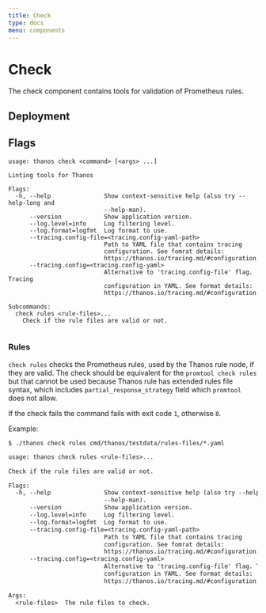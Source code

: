 ```yaml
---
title: Check
type: docs
menu: components
---
```


# Check

The check component contains tools for validation of Prometheus rules.

## Deployment
## Flags

[embedmd]:# (flags/check.txt $)
```$
usage: thanos check <command> [<args> ...]

Linting tools for Thanos

Flags:
  -h, --help               Show context-sensitive help (also try --help-long and
                           --help-man).
      --version            Show application version.
      --log.level=info     Log filtering level.
      --log.format=logfmt  Log format to use.
      --tracing.config-file=<tracing.config-yaml-path>
                           Path to YAML file that contains tracing
                           configuration. See fomrat details:
                           https://thanos.io/tracing.md/#configuration
      --tracing.config=<tracing.config-yaml>
                           Alternative to 'tracing.config-file' flag. Tracing
                           configuration in YAML. See format details:
                           https://thanos.io/tracing.md/#configuration

Subcommands:
  check rules <rule-files>...
    Check if the rule files are valid or not.


```


### Rules

`check rules` checks the Prometheus rules, used by the Thanos rule node, if they are valid.
The check should be equivalent for the `promtool check rules` but that cannot be used because
Thanos rule has extended rules file syntax, which includes `partial_response_strategy` field
which `promtool` does not allow.

If the check fails the command fails with exit code `1`, otherwise `0`.

Example:

```
$ ./thanos check rules cmd/thanos/testdata/rules-files/*.yaml
```

[embedmd]:# (flags/check_rules.txt)
```txt
usage: thanos check rules <rule-files>...

Check if the rule files are valid or not.

Flags:
  -h, --help               Show context-sensitive help (also try --help-long and
                           --help-man).
      --version            Show application version.
      --log.level=info     Log filtering level.
      --log.format=logfmt  Log format to use.
      --tracing.config-file=<tracing.config-yaml-path>
                           Path to YAML file that contains tracing
                           configuration. See fomrat details:
                           https://thanos.io/tracing.md/#configuration
      --tracing.config=<tracing.config-yaml>
                           Alternative to 'tracing.config-file' flag. Tracing
                           configuration in YAML. See format details:
                           https://thanos.io/tracing.md/#configuration

Args:
  <rule-files>  The rule files to check.

```
